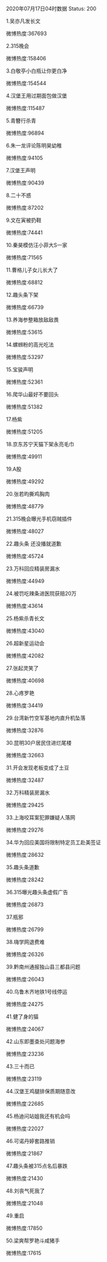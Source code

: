 2020年07月17日04时数据
Status: 200

1.吴亦凡发长文

微博热度:367693

2.315晚会

微博热度:158406

3.白敬亭小白瓶让你更白净

微博热度:154544

4.汉堡王用过期面包做汉堡

微博热度:115487

5.青簪行杀青

微博热度:96894

6.朱一龙评论陈明昊幼稚

微博热度:94105

7.汉堡王声明

微博热度:90439

8.二十不惑

微博热度:87202

9.文在寅被扔鞋

微博热度:74441

10.秦昊模仿汪小菲大S一家

微博热度:71565

11.曹格儿子女儿长大了

微博热度:68812

12.趣头条下架

微博热度:66739

13.养海参整箱放敌敌畏

微博热度:53615

14.螺蛳粉的高光吃法

微博热度:53297

15.宝骏声明

微博热度:52361

16.爬华山最好不要回头

微博热度:51382

17.杨紫

微博热度:51205

18.京东苏宁天猫下架永亮毛巾

微博热度:49911

19.A股

微博热度:49292

20.张若昀撕鸡胸肉

微博热度:48779

21.315晚会曝光手机窃贼插件

微博热度:48027

22.趣头条 还没播就道歉

微博热度:45724

23.万科回应精装房漏水

微博热度:44949

24.被罚吃辣条进医院获赔20万

微博热度:43614

25.杨紫杀青长文

微博热度:43040

26.超新星运动会

微博热度:42082

27.张起灵笑了

微博热度:40698

28.心疼罗艳

微博热度:34419

29.台湾新竹空军基地内直升机坠落

微博热度:32876

30.昆明30户居民住进烂尾楼

微博热度:32663

31.开会发现老板变成了土豆

微博热度:32487

32.万科精装房漏水

微博热度:29425

33.上海咬耳案犯罪嫌疑人落网

微博热度:29276

34.华为回应美国将限制特定员工赴美签证

微博热度:28632

35.趣头条道歉

微博热度:28242

36.315曝光趣头条虚假广告

微博热度:26873

37.瓶邪

微博热度:26799

38.嗨学网退费难

微博热度:26326

39.黔南州通报独山县三都县问题

微博热度:26043

40.乌鲁木齐地铁1号线停运

微博热度:24275

41.健了身的猫

微博热度:24067

42.山东即墨查处问题海参

微博热度:23236

43.三十而已

微博热度:23119

44.汉堡王鸡腿排保质期随意改

微博热度:22685

45.杨迪问站姐我还有机会吗

微博热度:22027

46.可诺丹婷套路推销

微博热度:21867

47.趣头条被315点名后暴跌

微博热度:21430

48.刘丧气死我了

微博热度:21048

49.重启

微博热度:17850

50.梁爽帮罗艳斗咸猪手

微博热度:17615

